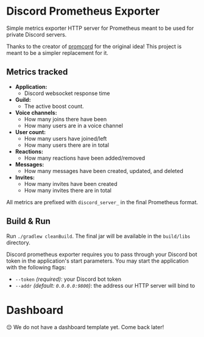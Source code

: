 # Discord Prometheus Exporter
Simple metrics exporter HTTP server for Prometheus meant to be used for private Discord servers.

Thanks to the creator of [promcord](https://github.com/nimarion/promcord) for the original idea! This project is meant to be a simpler replacement for it.

## Metrics tracked
 - **Application:**
   - Discord websocket response time
 - **Guild:**
   - The active boost count.
 - **Voice channels:**
   - How many joins there have been
   - How many users are in a voice channel
 - **User count:**
   - How many users have joined/left
   - How many users there are in total
 - **Reactions:**
   - How many reactions have been added/removed
 - **Messages:**
   - How many messages have been created, updated, and deleted
 - **Invites:**
   - How many invites have been created
   - How many invites there are in total

All metrics are prefixed with `discord_server_` in the final Prometheus format.

## Build & Run
Run `./gradlew cleanBuild`. The final jar will be available in the `build/libs` directory.

Discord prometheus exporter requires you to pass through your Discord bot token in the application's start parameters. You may start the application with the following flags:
 - `--token` _(required)_: your Discord bot token
 - `--addr` _(default: `0.0.0.0:9800`)_: the address our HTTP server will bind to

# Dashboard
😔 We do not have a dashboard template yet. Come back later!
